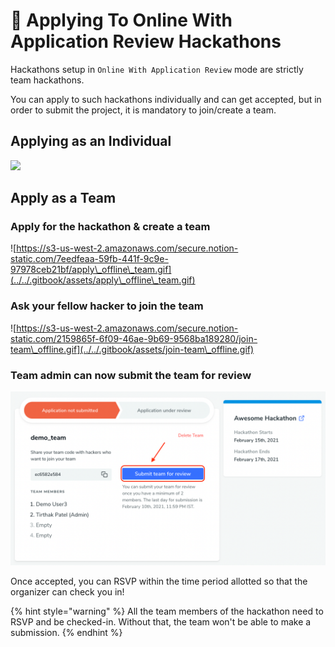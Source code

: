# 🔐 Applying To Online With Application Review Hackathons

Hackathons setup in `Online With Application Review` mode are strictly team hackathons.

You can apply to such hackathons individually and can get accepted, but in order to submit the project, it is mandatory to join/create a team.

## Applying as an Individual

![](../../.gitbook/assets/Apply.gif)

## Apply as a Team

### Apply for the hackathon & create a team

![https://s3-us-west-2.amazonaws.com/secure.notion-static.com/7eedfeaa-59fb-441f-9c9e-97978ceb21bf/apply\_offline\_team.gif](../../.gitbook/assets/apply\_offline\_team.gif)

### Ask your fellow hacker to join the team

![https://s3-us-west-2.amazonaws.com/secure.notion-static.com/2159865f-6f09-46ae-9b69-9568ba189280/join-team\_offline.gif](../../.gitbook/assets/join-team\_offline.gif)

### Team admin can now submit the team for review

![](<../../.gitbook/assets/image (106).png>)

Once accepted, you can RSVP within the time period allotted so that the organizer can check you in!

{% hint style="warning" %}
All the team members of the hackathon need to RSVP and be checked-in. Without that, the team won't be able to make a submission.
{% endhint %}
